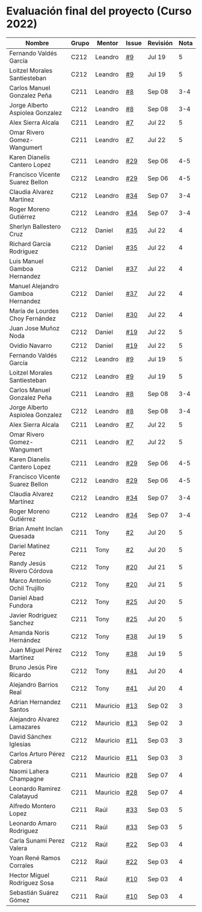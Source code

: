 # Evaluación final del proyecto (Curso 2022)

| Nombre                           | Grupo | Mentor           | Issue                                             | Revisión | Nota |
|----------------------------------|-------|------------------|---------------------------------------------------|----------|------|
| Fernando Valdés García           | C212  | Leandro          | [#9](https://github.com/matcom/domino/issues/9)   | Jul 19   |5     |
| Loitzel Morales Santiesteban     | C212  | Leandro          | [#9](https://github.com/matcom/domino/issues/9)   | Jul 19   |5     |
| Carlos Manuel Gonzalez Peña      | C211  | Leandro          | [#8](https://github.com/matcom/domino/issues/8)   | Sep 08   |3-4   |
| Jorge Alberto Aspiolea Gonzalez  | C212  | Leandro          | [#8](https://github.com/matcom/domino/issues/8)   | Sep 08   |3-4   |
| Alex Sierra Alcala               | C211  | Leandro          | [#7](https://github.com/matcom/domino/issues/7)   | Jul 22   |5     |
| Omar Rivero Gomez-Wangumert      | C211  | Leandro          | [#7](https://github.com/matcom/domino/issues/7)   | Jul 22   |5     |
| Karen Dianelis Cantero Lopez     | C211  | Leandro          | [#29](https://github.com/matcom/domino/issues/29) | Sep 06   |4-5   |
| Francisco Vicente Suarez Bellon  | C212  | Leandro          | [#29](https://github.com/matcom/domino/issues/29) | Sep 06   |4-5   |
| Claudia Alvarez Martínez         | C212  | Leandro          | [#34](https://github.com/matcom/domino/issues/34) | Sep 07   |3-4   |
| Roger Moreno Gutiérrez           | C212  | Leandro          | [#34](https://github.com/matcom/domino/issues/34) | Sep 07   |3-4   |
| Sherlyn Ballestero Cruz          | C212  | Daniel           | [#35](https://github.com/matcom/domino/issues/35) | Jul 22   |4     |
| Richard Garcia Rodriguez         | C212  | Daniel           | [#35](https://github.com/matcom/domino/issues/35) | Jul 22   |4     |
| Luis Manuel Gamboa Hernandez     | C212  | Daniel           | [#37](https://github.com/matcom/domino/issues/37) | Jul 22   |4     |
| Manuel Alejandro Gamboa Hernandez| C212  | Daniel           | [#37](https://github.com/matcom/domino/issues/37) | Jul 22   |4     |
| María de Lourdes Choy Fernández  | C212  | Daniel           | [#30](https://github.com/matcom/domino/issues/30) | Jul 22   |4     |
| Juan Jose Muñoz Noda             | C212  | Daniel           | [#19](https://github.com/matcom/domino/issues/19) | Jul 22   |5     |
| Ovidio Navarro                   | C212  | Daniel           | [#19](https://github.com/matcom/domino/issues/19) | Jul 22   |5     |
| Fernando Valdés García          | C212  | Leandro          | [#9](https://github.com/matcom/domino/issues/9)   | Jul 19   |5     |
| Loitzel Morales Santiesteban    | C212  | Leandro          | [#9](https://github.com/matcom/domino/issues/9)   | Jul 19   |5     |
| Carlos Manuel Gonzalez Peña     | C211  | Leandro          | [#8](https://github.com/matcom/domino/issues/8)   | Sep 08   |3-4   |
| Jorge Alberto Aspiolea Gonzalez | C212  | Leandro          | [#8](https://github.com/matcom/domino/issues/8)   | Sep 08   |3-4   |
| Alex Sierra Alcala              | C211  | Leandro          | [#7](https://github.com/matcom/domino/issues/7)   | Jul 22   |5     |
| Omar Rivero Gomez-Wangumert     | C211  | Leandro          | [#7](https://github.com/matcom/domino/issues/7)   | Jul 22   |5     |
| Karen Dianelis Cantero Lopez    | C211  | Leandro          | [#29](https://github.com/matcom/domino/issues/29) | Sep 06   |4-5   |
| Francisco Vicente Suarez Bellon | C212  | Leandro          | [#29](https://github.com/matcom/domino/issues/29) | Sep 06   |4-5   |
| Claudia Alvarez Martínez        | C212  | Leandro          | [#34](https://github.com/matcom/domino/issues/34) | Sep 07   |3-4   |
| Roger Moreno Gutiérrez          | C212  | Leandro          | [#34](https://github.com/matcom/domino/issues/34) | Sep 07   |3-4   |
| Brian Ameht Inclan Quesada      | C211  | Tony             | [#2](https://github.com/matcom/domino/issues/2)   | Jul 20   |5     |
| Dariel Matinez Perez            | C211  | Tony             | [#2](https://github.com/matcom/domino/issues/2)   | Jul 20   |5     |
| Randy Jesús Rivero Córdova      | C212  | Tony             | [#20](https://github.com/matcom/domino/issues/20) | Jul 21   |5     |
| Marco Antonio Ochil Trujillo    | C212  | Tony             | [#20](https://github.com/matcom/domino/issues/20) | Jul 21   |5     |
| Daniel Abad Fundora             | C212  | Tony             | [#25](https://github.com/matcom/domino/issues/25) | Jul 20   |5     |
| Javier Rodriguez Sanchez        | C211  | Tony             | [#25](https://github.com/matcom/domino/issues/25) | Jul 20   |5     |
| Amanda Noris Hernández          | C212  | Tony             | [#38](https://github.com/matcom/domino/issues/38) | Jul 19   |5     |
| Juan Miguel Pérez Martínez      | C212  | Tony             | [#38](https://github.com/matcom/domino/issues/38) | Jul 19   |5     |
| Bruno Jesús Pire Ricardo        | C212  | Tony             | [#41](https://github.com/matcom/domino/issues/41) | Jul 20   |4     |
| Alejandro Barrios Real          | C212  | Tony             | [#41](https://github.com/matcom/domino/issues/41) | Jul 20   |4     |
| Adrian Hernandez Santos         | C211  | Mauricio         | [#13](https://github.com/matcom/domino/issues/13) | Sep 02   |3     |
| Alejandro Alvarez Lamazares     | C212  | Mauricio         | [#13](https://github.com/matcom/domino/issues/13) | Sep 02   |3     |
| David Sánchex Iglesias          | C212  | Mauricio         | [#11](https://github.com/matcom/domino/issues/11) | Sep 03   |3     |
| Carlos Arturo Pérez Cabrera     | C212  | Mauricio         | [#11](https://github.com/matcom/domino/issues/11) | Sep 03   |3     |
| Naomi Lahera Champagne          | C211  | Mauricio         | [#28](https://github.com/matcom/domino/issues/28) | Sep 07   |4     |
| Leonardo Ramirez Calatayud      | C211  | Mauricio         | [#28](https://github.com/matcom/domino/issues/28) | Sep 07   |4     |
| Alfredo Montero Lopez           | C211  | Raúl             | [#33](https://github.com/matcom/domino/issues/33) | Sep 03   |5     |
| Leonardo Amaro Rodriguez        | C211  | Raúl             | [#33](https://github.com/matcom/domino/issues/33) | Sep 03   |5     |
| Carla Sunami Perez Valera       | C212  | Raúl             | [#22](https://github.com/matcom/domino/issues/22) | Sep 03   |4     |
| Yoan René Ramos Corrales        | C212  | Raúl             | [#22](https://github.com/matcom/domino/issues/22) | Sep 03   |4     |
| Hector Miguel Rodríguez Sosa    | C211  | Raúl             | [#10](https://github.com/matcom/domino/issues/10) | Sep 03   |4     |
| Sebastián Suárez Gómez          | C211  | Raúl             | [#10](https://github.com/matcom/domino/issues/10) | Sep 03   |4     |
